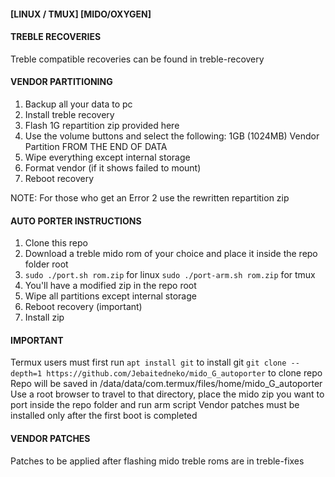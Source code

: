 #### [LINUX / TMUX]             [MIDO/OXYGEN] ####

#### TREBLE RECOVERIES ####
Treble compatible recoveries can be found in treble-recovery

#### VENDOR PARTITIONING ####
1. Backup all your data to pc
2. Install treble recovery
3. Flash 1G repartition zip provided here
4. Use the volume buttons and select the following:
	1GB (1024MB) Vendor Partition
	FROM THE END OF DATA
5. Wipe everything except internal storage
6. Format vendor (if it shows failed to mount)
7. Reboot recovery

NOTE: For those who get an Error 2 use the rewritten repartition zip

#### AUTO PORTER INSTRUCTIONS ####
1. Clone this repo
2. Download a treble mido rom of your choice and place it inside the repo folder root
3. `sudo ./port.sh rom.zip` for linux
   `sudo ./port-arm.sh rom.zip` for tmux
4. You'll have a modified zip in the repo root
5. Wipe all partitions except internal storage 
6. Reboot recovery (important)
7. Install zip

#### IMPORTANT ####
Termux users must first run `apt install git` to install git
`git clone --depth=1 https://github.com/Jebaitedneko/mido_G_autoporter` to clone repo
Repo will be saved in /data/data/com.termux/files/home/mido_G_autoporter
Use a root browser to travel to that directory, place the mido zip you want to port inside the repo folder and run arm script
Vendor patches must be installed only after the first boot is completed

#### VENDOR PATCHES ####
Patches to be applied after flashing mido treble roms are in treble-fixes
